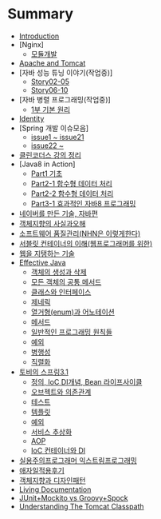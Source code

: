 # Summary

* [Introduction](README.md)
* [Nginx]
  * [모듈개발](nginx/모듈개발.md)
* [Apache and Tomcat](apache-and-tomcat.md)
* [자바 성능 튜닝 이야기(작업중)]
  * [Story02-05](자바_성능_튜닝_이야기/story02-05.md)
  * [Story06-10](자바_성능_튜닝_이야기/story06-10.md)
* [자바 병렬 프로그래밍(작업중)]
  * [1부 기본 원리](자바_병렬_프로그래밍/1부_기본_원리.md)
* [Identity](identity.md)
* [Spring 개발 이슈모음]
  * [issue1 ~ issue21](Spring_개발_이슈모음/Spring_개발_이슈1.md)
  * [issue22 ~ ](Spring_개발_이슈모음/Spring_개발_이슈2.md)
* [클린코더스 강의 정리](클린코더스_강의_정리.md)
* [Java8 in Action]
  * [Part1 기초](java8_in_action/part1.md)
  * [Part2-1 함수형 데이터 처리](java8_in_action/part2_함수형_데이터_처리.md)
  * [Part2-2 함수형 데이터 처리](java8_in_action/part2-2_함수형_데이터_처리.md)
  * [Part3-1 효과적인 자바8 프로그래밍](java8_in_action/part3-1_효과적인_자바8_프로그래밍.md)
* [네이버를 만든 기술, 자바편](b124_c774_bc84_b97c_b9cc_b4e0_ae30_c2202c_c790_bc14_d3b8.md)
* [객체지향의 사실과오해](ac1d-ccb4-c9c0-d5a5-c758-c0ac-c2e4-acfc-c624-d574.md)
* [소프트웨어 품질관리\(NHN은 이렇게한다\)](nhnc740_c774_b807_ac8c_d55c_b2e421_c18c_d504_d2b8_.md)
* [서블릿 컨테이너의 이해\(웹프로그래머를 위한\) ](c11c-be14-b9bf-cee8-d14c-c774-b108-c758-c774-d57428-c6f9-d504-b85c-adf8-b798-ba38-b97c-c704-d55c29.md)
* [웹을 지탱하는 기술](c6f9_c744_c9c0_d0f1_d558_b294_ae30_c220.md)
* [Effective Java](effective_java.md)
  * [객체의 생성과 삭제](ac1d_ccb4_c758_c0dd_c131_acfc_c0ad_c81c.md)
  * [모든 객체의 공통 메서드](baa8_b4e0_ac1d_ccb4_c758_acf5_d1b5_ba54_c11c_b4dc.md)
  * [클래스와 인터페이스](d074_b798_c2a4_c640_c778_d130_d398_c774_c2a4.md)
  * [제네릭](c81c_b124_b9ad.md)
  * [열거형\(enum\)과 어노테이션](c5f4_ac70_d61528_enum_acfc_c5b4_b178_d14c_c774_c15.md)
  * [메서드](ba54_c11c_b4dc.md)
  * [일반적인 프로그래밍 원칙들](c77c_bc18_c801_c778_d504_b85c_adf8_b798_bc0d_c6d0_.md)
  * [예외](c608_c6782.md)
  * [병행성](bcd1_d589_c131.md)
  * [직렬화](c9c1_b82c_d654.md)
* [토비의 스프링3.1](spring.md)
  * [정의, IoC DI개념, Bean 라이프사이클](c815_c7582c_ioc__di_ac1c_b1502c_bean_b77c_c774_d50.md)
  * [오브젝트와 의존관계](c624_be0c_c81d_d2b8_c640_c758_c874_ad00_acc4.md)
  * [테스트](d14c_c2a4_d2b8.md)
  * [템플릿](d15c_d50c_b9bf.md)
  * [예외](c608_c678.md)
  * [서비스 추상화](c11c_be44_c2a4_cd94_c0c1_d654.md)
  * [AOP](aop.md)
  * [IoC 컨테이너와 DI](ioc_cee8_d14c_c774_b108_c640_di.md)
* [실용주의프로그래머 익스트림프로그래밍](c2e4_c6a9_c8fc_c758_d504_b85c_adf8_b798_ba38_c775_c2a4_d2b8_b9bc_d504_b85c_adf8_b798_bc0d.md)
* [애자일적용후기](c560_c790_c77c_c801_c6a9_d6c4_ae30.md)
* [객체지향과 디자인패턴](ac1d_ccb4_c9c0_d5a5_acfc_b514_c790_c778_d328_d134.md)
* [Living Documentation](what__why__how_living_documentation.md)
* [JUnit+Mockito vs Groovy+Spock](junit+mockito_vs_groovy+spock.md)
* [Understanding The Tomcat Classpath](understanding_the_tomcat_classpath.md)